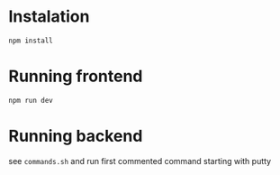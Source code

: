# Instalation

`npm install`

# Running frontend

`npm run dev`

# Running backend

see `commands.sh` and run first commented command starting with putty
